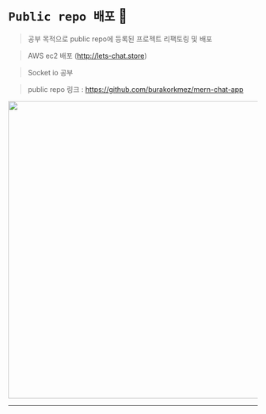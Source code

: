 # ``Public repo 배포`` :aerial_tramway:

> 공부 목적으로 public repo에 등록된 프로젝트 리팩토링 및 배포  <br/>

> AWS ec2 배포 (http://lets-chat.store)  <br/>

> Socket io 공부

> public repo 링크 : https://github.com/burakorkmez/mern-chat-app



<img src="https://github.com/HojinLim/Socket_io_realtime_chat/assets/69897998/319c8936-e3b1-4922-97c2-f149774329de" width="900" height="600">


***
